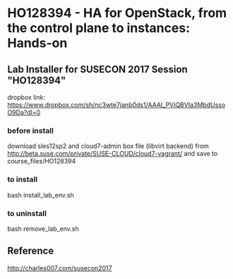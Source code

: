 # HO128394 - HA for OpenStack, from the control plane to instances: Hands-on

## Lab Installer for SUSECON 2017 Session "HO128394"
dropbox link: https://www.dropbox.com/sh/nc3wte7janb0ds1/AAAI_PViQBVIa3MbdUssoO9Da?dl=0

### before install
download sles12sp2 and cloud7-admin box file (libvirt backend) from http://beta.suse.com/private/SUSE-CLOUD/cloud7-vagrant/ and save to course_files/HO128394

### to install

bash install_lab_env.sh

### to uninstall

bash remove_lab_env.sh

## Reference
http://charles007.com/susecon2017
